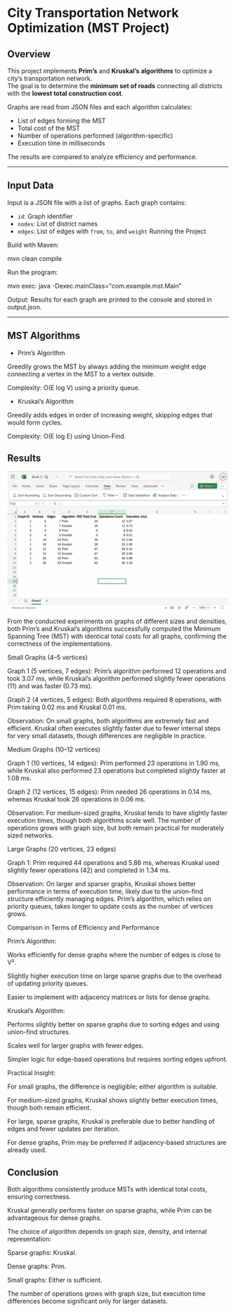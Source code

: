 # City Transportation Network Optimization (MST Project)

## Overview

This project implements **Prim’s** and **Kruskal’s algorithms** to optimize a city’s transportation network.  
The goal is to determine the **minimum set of roads** connecting all districts with the **lowest total construction cost**.

Graphs are read from JSON files and each algorithm calculates:
- List of edges forming the MST  
- Total cost of the MST  
- Number of operations performed (algorithm-specific)  
- Execution time in milliseconds  

The results are compared to analyze efficiency and performance.

---

## Input Data

Input is a JSON file with a list of graphs. Each graph contains:
- `id`: Graph identifier  
- `nodes`: List of district names  
- `edges`: List of edges with `from`, `to`, and `weight` Running the Project

Build with Maven:

mvn clean compile


Run the program:

mvn exec: java -Dexec.mainClass="com.example.mst.Main"


Output: Results for each graph are printed to the console and stored in output.json.

---

## MST Algorithms

- Prim’s Algorithm

Greedily grows the MST by always adding the minimum weight edge connecting a vertex in the MST to a vertex outside.

Complexity: O(E log V) using a priority queue.

- Kruskal’s Algorithm

Greedily adds edges in order of increasing weight, skipping edges that would form cycles.

Complexity: O(E log E) using Union-Find.

## Results

![MST Graph](images/results.png)

From the conducted experiments on graphs of different sizes and densities, both Prim’s and Kruskal’s algorithms successfully computed the Minimum Spanning Tree (MST) with identical total costs for all graphs, confirming the correctness of the implementations.

Small Graphs (4–5 vertices)

Graph 1 (5 vertices, 7 edges): Prim’s algorithm performed 12 operations and took 3.07 ms, while Kruskal’s algorithm performed slightly fewer operations (11) and was faster (0.73 ms).

Graph 2 (4 vertices, 5 edges): Both algorithms required 8 operations, with Prim taking 0.02 ms and Kruskal 0.01 ms.

Observation: On small graphs, both algorithms are extremely fast and efficient. Kruskal often executes slightly faster due to fewer internal steps for very small datasets, though differences are negligible in practice.

Medium Graphs (10–12 vertices)

Graph 1 (10 vertices, 14 edges): Prim performed 23 operations in 1.90 ms, while Kruskal also performed 23 operations but completed slightly faster at 1.08 ms.

Graph 2 (12 vertices, 15 edges): Prim needed 26 operations in 0.14 ms, whereas Kruskal took 26 operations in 0.06 ms.

Observation: For medium-sized graphs, Kruskal tends to have slightly faster execution times, though both algorithms scale well. The number of operations grows with graph size, but both remain practical for moderately sized networks.

Large Graphs (20 vertices, 23 edges)

Graph 1: Prim required 44 operations and 5.86 ms, whereas Kruskal used slightly fewer operations (42) and completed in 1.34 ms.

Observation: On larger and sparser graphs, Kruskal shows better performance in terms of execution time, likely due to the union-find structure efficiently managing edges. Prim’s algorithm, which relies on priority queues, takes longer to update costs as the number of vertices grows.

Comparison in Terms of Efficiency and Performance

Prim’s Algorithm:

Works efficiently for dense graphs where the number of edges is close to V².

Slightly higher execution time on large sparse graphs due to the overhead of updating priority queues.

Easier to implement with adjacency matrices or lists for dense graphs.

Kruskal’s Algorithm:

Performs slightly better on sparse graphs due to sorting edges and using union-find structures.

Scales well for larger graphs with fewer edges.

Simpler logic for edge-based operations but requires sorting edges upfront.

Practical Insight:

For small graphs, the difference is negligible; either algorithm is suitable.

For medium-sized graphs, Kruskal shows slightly better execution times, though both remain efficient.

For large, sparse graphs, Kruskal is preferable due to better handling of edges and fewer updates per iteration.

For dense graphs, Prim may be preferred if adjacency-based structures are already used.
## Conclusion

Both algorithms consistently produce MSTs with identical total costs, ensuring correctness.

Kruskal generally performs faster on sparse graphs, while Prim can be advantageous for dense graphs.

The choice of algorithm depends on graph size, density, and internal representation:

Sparse graphs: Kruskal.

Dense graphs: Prim.

Small graphs: Either is sufficient.

The number of operations grows with graph size, but execution time differences become significant only for larger datasets.
